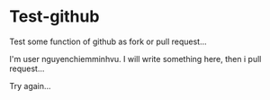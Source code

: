 # Test-github
Test some function of github as fork or pull request...

I'm user nguyenchiemminhvu. I will write something here, then i pull request...

Try again...
